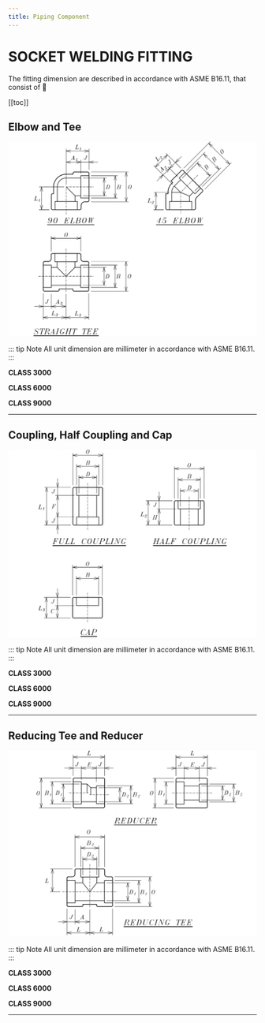 ```yaml
---
title: Piping Component
---
```


# SOCKET WELDING FITTING

The fitting dimension are described in accordance with ASME B16.11, that consist of 💬

[[toc]]

## Elbow and Tee

![SW-Fitting-1](.vitepress/images/elb-sw.png)

::: tip Note 
   All unit dimension are millimeter in accordance with ASME B16.11.
:::

**CLASS 3000**
<xlsx-reader TableName="SW_1_3000" />

**CLASS 6000**
<xlsx-reader TableName="SW_1_6000" />

**CLASS 9000**
<xlsx-reader TableName="SW_1_9000" />

<hr />

## Coupling, Half Coupling and Cap

![SW-Fitting-2](.vitepress/images/cplg-sw.png)

::: tip Note 
   All unit dimension are millimeter in accordance with ASME B16.11.
:::

**CLASS 3000**
<xlsx-reader TableName="SW_2_3000" />

**CLASS 6000**
<xlsx-reader TableName="SW_2_6000" />

**CLASS 9000**
<xlsx-reader TableName="SW_2_9000" />

<hr />

## Reducing Tee and Reducer

![SW-Fitting-3](.vitepress/images/redtee-sw.png)

::: tip Note 
   All unit dimension are millimeter in accordance with ASME B16.11.
:::

**CLASS 3000**
<xlsx-reader TableName="SW_3_3000" />

**CLASS 6000**
<xlsx-reader TableName="SW_3_6000" />

**CLASS 9000**
<xlsx-reader TableName="SW_3_9000" />

<hr />